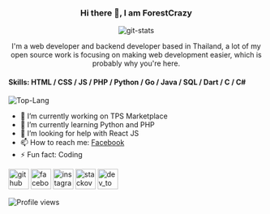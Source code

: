 <div align="center">
  <h3> Hi there 👋, I am ForestCrazy </h3>
<img src='https://github-readme-stats.vercel.app/api?username=forestcrazy&count_private=true&show_icons=true&theme=synthwave' alt='git-stats'>
<p>I'm a web developer and backend developer based in Thailand, a lot of my open source work is focusing on making web development easier, which is probably why you're here.</p>
</div>

<h4>Skills: HTML / CSS / JS / PHP / Python / Go / Java / SQL / Dart / C / C# </h4>

<img src='https://github-readme-stats.vercel.app/api/top-langs/?username=ForestCrazy&theme=synthwave' alt='Top-Lang'>

<ul>
  <li> 🔭 I’m currently working on TPS Marketplace </li>
  <li> 🌱 I’m currently learning Python and PHP </li>
  <li> 🤔 I’m looking for help with React JS </li>
  <li> 📫 How to reach me: <a href='https://web.facebook.com/profile.php?id=100010520769733'>Facebook</a> </li>
  <li> ⚡ Fun fact: Coding </li>
</ul>

[<img src='https://cdn.jsdelivr.net/npm/simple-icons@3.0.1/icons/github.svg' alt='github' height='40'>](https://github.com/ForestCrazy)  [<img src='https://cdn.jsdelivr.net/npm/simple-icons@3.0.1/icons/facebook.svg' alt='facebook' height='40'>](https://www.facebook.com/profile.php?id=100010520769733)  [<img src='https://cdn.jsdelivr.net/npm/simple-icons@3.0.1/icons/instagram.svg' alt='instagram' height='40'>](https://www.instagram.com/fruitytime_th/)  [<img src='https://cdn.jsdelivr.net/npm/simple-icons@3.0.1/icons/stackoverflow.svg' alt='stackoverflow' height='40'>](https://stackoverflow.com/users/13245060)    [<img src='https://cdn.jsdelivr.net/npm/simple-icons@3.0.1/icons/dev-dot-to.svg' alt='dev_to' height='40'>](https://dev.to/forestcrazy)  

![Profile views](https://gpvc.arturio.dev/ForestCrazy)  

